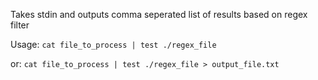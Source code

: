 Takes stdin and outputs comma seperated list of results based on regex filter

Usage:
`cat file_to_process | test ./regex_file`

or:
`cat file_to_process | test ./regex_file > output_file.txt`
